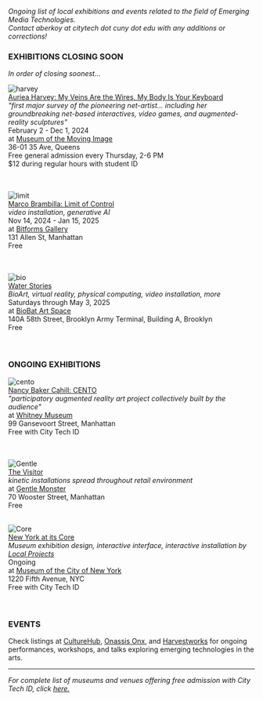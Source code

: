_Ongoing list of local exhibitions and events related to the field of Emerging Media Technologies.    
Contact aberkoy at citytech dot cuny dot edu with any additions or corrections!_
  

### EXHIBITIONS CLOSING SOON    
_In order of closing soonest..._ 

  ![harvey](https://static01.nyt.com/images/2024/06/07/multimedia/06auriea-harvey-review-01-jwvm/06auriea-harvey-review-01-jwvm-superJumbo.jpg?quality=75&auto=webp)  
  [Auriea Harvey: My Veins Are the Wires, My Body Is Your Keyboard](https://movingimage.org/event/auriea-harvey/)  
  _"first major survey of the pioneering net-artist... including her groundbreaking net-based interactives, video games, and augmented-reality sculptures"_    
  February 2 - Dec 1, 2024    
  at [Museum of the Moving Image](https://movingimage.us)  
  36-01 35 Ave, Queens    
  Free general admission every Thursday, 2-6 PM    
  $12 during regular hours with student ID    
  <br/><br/>

  ![limit](https://bitforms.art/wp-content/uploads/2024/11/Limit-of-Control-Title.png)  
[Marco Brambilla: Limit of Control](https://bitforms.art/exhibition/limit-of-control)  
_video installation, generative AI_  
Nov 14, 2024 - Jan 15, 2025  
at [Bitforms Gallery](https://bitforms.art/)     
131 Allen St, Manhattan   
Free    
<br/><br/>


  ![bio](https://images.squarespace-cdn.com/content/v1/5d0216e42a8b820001e09122/1722880692542-XC5JD7LO2GV4KF1769HV/DSC_5942.jpg?format=2500w)  
[Water Stories](https://www.biobatartspace.com/current)  
_BioArt, virtual reality, physical computing, video installation, more_  
Saturdays through May 3, 2025  
at [BioBat Art Space](https://www.biobatartspace.com)     
140A 58th Street, Brooklyn Army Terminal, Building A, Brooklyn  
Free    
<br/><br/>

 

### ONGOING EXHIBITIONS 

![cento](https://whitneymedia.org/assets/image/829165/large_RS73494_Nancy_Baker_Cahill_Cento_sketch.jpg)  
[Nancy Baker Cahill: CENTO](https://whitney.org/exhibitions/cento)     
_"participatory augmented reality art project collectively built by the audience"_  
at [Whitney Museum](https://whitney.org/)    
99 Gansevoort Street, Manhattan  
Free with City Tech ID  
<br/><br/>


![Gentle](https://video-images.vice.com/_uncategorized/1540831407391-Gentle-Monster-New-York-FS_1.jpeg?resize=1575:*)      
[The Visitor](https://officemagazine.net/visitor)    
_kinetic installations spread throughout retail environment_          
at [Gentle Monster](https://www.gentlemonster.com/)      
70 Wooster Street, Manhattan  
Free
<br/><br/> 

![Core](https://pentagram-production.imgix.net/50b129ba-e321-4111-8e0e-58d65efe8d85/mb_nyatitscore_10.jpg?)  
[New York at its Core](http://thecreatorsproject.vice.com/blog/redesign-new-york-city-museum-experience)    
_Museum exhibition design, interactive interface, interactive installation by [Local Projects](http://localprojects.com)_  
Ongoing      
at [Museum of the City of New York](http://mcny.org/nyatitscore)    
1220 Fifth Avenue, NYC  
Free with City Tech ID      
 <br/><br/>
  
         


### EVENTS      

Check listings at [CultureHub](https://www.culturehub.org/events), [Onassis Onx](https://www.onx.studio/onx-public-programs), and [Harvestworks](https://www.harvestworks.org/category/events/happening-now/) for ongoing performances, workshops, and talks exploring emerging technologies in the arts.


  
------- 
  
_For complete list of museums and venues offering free admission with City Tech ID, click [here.](https://www.cuny.edu/academics/current-initiatives/cuny-arts/#p9)_
  
  

   
